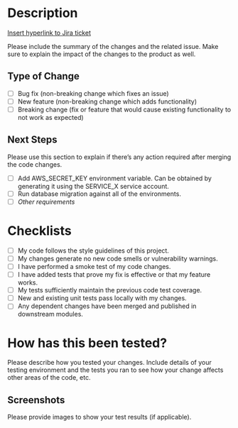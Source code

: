 # Description
[Insert hyperlink to Jira ticket]()

Please include the summary of the changes and the related issue. Make sure to explain the impact of the changes to the product as well.

## Type of Change
- [ ] Bug fix (non-breaking change which fixes an issue)
- [ ] New feature (non-breaking change which adds functionality)
- [ ] Breaking change (fix or feature that would cause existing functionality to not work as expected)

## Next Steps
Please use this section to explain if there’s any action required after merging the code changes.
- [ ] Add AWS_SECRET_KEY environment variable. Can be obtained by generating it using the SERVICE_X service account.
- [ ] Run database migration against all of the environments.
- [ ] *Other requirements*

# Checklists
- [ ] My code follows the style guidelines of this project.
- [ ] My changes generate no new code smells or vulnerability warnings.
- [ ] I have performed a smoke test of my code changes.
- [ ] I have added tests that prove my fix is effective or that my feature works.
- [ ] My tests sufficiently maintain the previous code test coverage.
- [ ] New and existing unit tests pass locally with my changes.
- [ ] Any dependent changes have been merged and published in downstream modules.

# How has this been tested?
Please describe how you tested your changes. Include details of your testing environment and the tests you ran to see how your change affects other areas of the code, etc.

## Screenshots
Please provide images to show your test results (if applicable).

